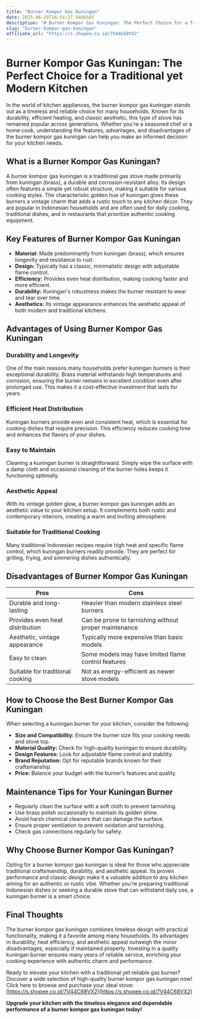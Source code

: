 ```yaml
---
title: "Burner Kompor Gas Kuningan"
date: 2025-06-29T16:54:27.946650Z
description: "# Burner Kompor Gas Kuningan: The Perfect Choice for a Traditional yet Modern Kitchen..."
slug: "burner-kompor-gas-kuningan"
affiliate_url: "https://s.shopee.co.id/7V44C68VX2"
---
```

# Burner Kompor Gas Kuningan: The Perfect Choice for a Traditional yet Modern Kitchen

In the world of kitchen appliances, the burner kompor gas kuningan stands out as a timeless and reliable choice for many households. Known for its durability, efficient heating, and classic aesthetic, this type of stove has remained popular across generations. Whether you're a seasoned chef or a home cook, understanding the features, advantages, and disadvantages of the burner kompor gas kuningan can help you make an informed decision for your kitchen needs.

## What is a Burner Kompor Gas Kuningan?

A burner kompor gas kuningan is a traditional gas stove made primarily from kuningan (brass), a durable and corrosion-resistant alloy. Its design often features a simple yet robust structure, making it suitable for various cooking styles. The characteristic golden hue of kuningan gives these burners a vintage charm that adds a rustic touch to any kitchen décor. They are popular in Indonesian households and are often used for daily cooking, traditional dishes, and in restaurants that prioritize authentic cooking equipment.

## Key Features of Burner Kompor Gas Kuningan

- **Material:** Made predominantly from kuningan (brass), which ensures longevity and resistance to rust.
- **Design:** Typically has a classic, minimalistic design with adjustable flame control.
- **Efficiency:** Provides even heat distribution, making cooking faster and more efficient.
- **Durability:** Kuningan's robustness makes the burner resistant to wear and tear over time.
- **Aesthetics:** Its vintage appearance enhances the aesthetic appeal of both modern and traditional kitchens.

## Advantages of Using Burner Kompor Gas Kuningan

### Durability and Longevity

One of the main reasons many households prefer kuningan burners is their exceptional durability. Brass material withstands high temperatures and corrosion, ensuring the burner remains in excellent condition even after prolonged use. This makes it a cost-effective investment that lasts for years.

### Efficient Heat Distribution

Kuningan burners provide even and consistent heat, which is essential for cooking dishes that require precision. This efficiency reduces cooking time and enhances the flavors of your dishes.

### Easy to Maintain

Cleaning a kuningan burner is straightforward. Simply wipe the surface with a damp cloth and occasional cleaning of the burner holes keeps it functioning optimally.

### Aesthetic Appeal

With its vintage golden glow, a burner kompor gas kuningan adds an aesthetic value to your kitchen setup. It complements both rustic and contemporary interiors, creating a warm and inviting atmosphere.

### Suitable for Traditional Cooking

Many traditional Indonesian recipes require high heat and specific flame control, which kuningan burners readily provide. They are perfect for grilling, frying, and simmering dishes authentically.

## Disadvantages of Burner Kompor Gas Kuningan

| Pros | Cons |
| --- | --- |
| Durable and long-lasting | Heavier than modern stainless steel burners |
| Provides even heat distribution | Can be prone to tarnishing without proper maintenance |
| Aesthetic, vintage appearance | Typically more expensive than basic models |
| Easy to clean | Some models may have limited flame control features |
| Suitable for traditional cooking | Not as energy-efficient as newer stove models |

## How to Choose the Best Burner Kompor Gas Kuningan

When selecting a kuningan burner for your kitchen, consider the following:

- **Size and Compatibility:** Ensure the burner size fits your cooking needs and stove top.
- **Material Quality:** Check for high-quality kuningan to ensure durability.
- **Design Features:** Look for adjustable flame control and stability.
- **Brand Reputation:** Opt for reputable brands known for their craftsmanship.
- **Price:** Balance your budget with the burner’s features and quality.

## Maintenance Tips for Your Kuningan Burner

- Regularly clean the surface with a soft cloth to prevent tarnishing.
- Use brass polish occasionally to maintain its golden shine.
- Avoid harsh chemical cleaners that can damage the surface.
- Ensure proper ventilation to prevent oxidation and tarnishing.
- Check gas connections regularly for safety.

## Why Choose Burner Kompor Gas Kuningan?

Opting for a burner kompor gas kuningan is ideal for those who appreciate traditional craftsmanship, durability, and aesthetic appeal. Its proven performance and classic design make it a valuable addition to any kitchen aiming for an authentic or rustic vibe. Whether you're preparing traditional Indonesian dishes or seeking a durable stove that can withstand daily use, a kuningan burner is a smart choice.

## Final Thoughts

The burner kompor gas kuningan combines timeless design with practical functionality, making it a favorite among many households. Its advantages in durability, heat efficiency, and aesthetic appeal outweigh the minor disadvantages, especially if maintained properly. Investing in a quality kuningan burner ensures many years of reliable service, enriching your cooking experience with authentic charm and performance.

Ready to elevate your kitchen with a traditional yet reliable gas burner? Discover a wide selection of high-quality burner kompor gas kuningan now! Click here to browse and purchase your ideal stove: [https://s.shopee.co.id/7V44C68VX2](https://s.shopee.co.id/7V44C68VX2)

**Upgrade your kitchen with the timeless elegance and dependable performance of a burner kompor gas kuningan today!**